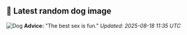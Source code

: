 ## 🐶 Latest random dog image
![Dog](https://images.dog.ceo/breeds/pointer-germanlonghair/hans1.jpg)
**Advice:** "The best sex is fun."
*Updated: 2025-08-18 11:35 UTC*
